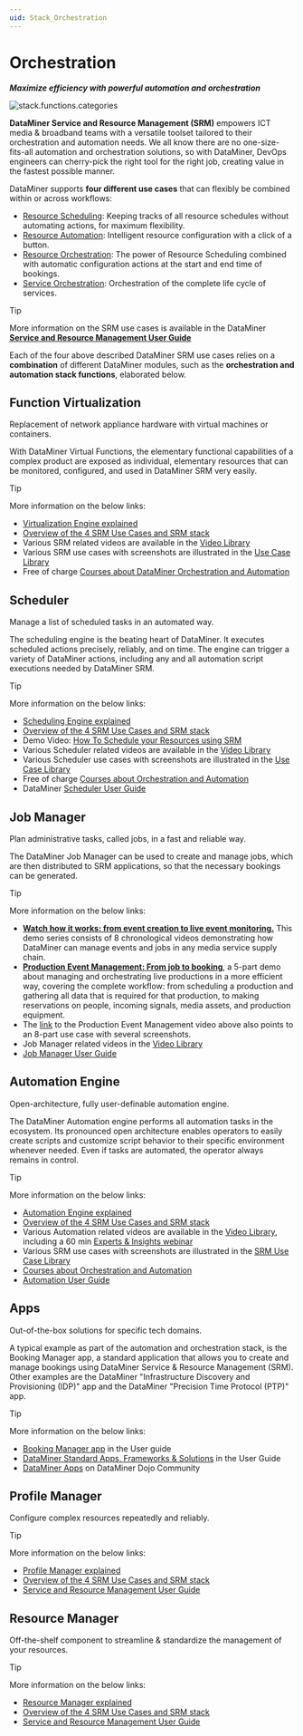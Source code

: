 ```yaml
---
uid: Stack_Orchestration
---
```


# Orchestration

***Maximize efficiency with powerful automation and orchestration***

![stack.functions.categories](~/dataminer-overview/images/stack_orchestration.png)

**DataMiner Service and Resource Management (SRM)** empowers ICT media & broadband teams with a versatile toolset tailored to their orchestration and automation needs. We all know there are no one-size-fits-all automation and orchestration solutions, so with DataMiner, DevOps engineers can cherry-pick the right tool for the right job, creating value in the fastest possible manner.

DataMiner supports **four different use cases** that can flexibly be combined within or across workflows:

- [Resource Scheduling](https://community.dataminer.services/service-resource-management/#resourceScheduling): Keeping tracks of all resource schedules without automating actions, for maximum flexibility.
- [Resource Automation](https://community.dataminer.services/service-resource-management/#resourceAutomation): Intelligent resource configuration with a click of a button.
- [Resource Orchestration](https://community.dataminer.services/service-resource-management/#resourceOrchestration): The power of Resource Scheduling combined with automatic configuration actions at the start and end time of bookings.
- [Service Orchestration](https://community.dataminer.services/service-resource-management/#serviceOrchestration): Orchestration of the complete life cycle of services.

> [!TIP]
> More information on the SRM use cases is available in the DataMiner [**Service and Resource Management User Guide**](xref:About_SRM)

Each of the four above described DataMiner SRM use cases relies on a **combination** of different DataMiner modules, such as the **orchestration and automation stack functions**, elaborated below.

## Function Virtualization

Replacement of network appliance hardware with virtual machines or containers.

With DataMiner Virtual Functions, the elementary functional capabilities of a complex product are exposed as individual, elementary resources that can be monitored, configured, and used in DataMiner SRM very easily.

> [!TIP]
> More information on the below links:
>
> - [Virtualization Engine explained](https://community.dataminer.services/virtualization-engine/)
> - [Overview of the 4 SRM Use Cases and SRM stack](https://community.dataminer.services/service-resource-management/)
> - Various SRM related videos are available in the [Video Library](https://community.dataminer.services/videos/?_sf_s=SRM/)
> - Various SRM use cases with screenshots are illustrated in the [Use Case Library](https://community.dataminer.services/videos/?_sf_s=SRM)
> - Free of charge [Courses about DataMiner Orchestration and Automation](https://community.dataminer.services/learning/courses/orchestration-automation/)

## Scheduler

Manage a list of scheduled tasks in an automated way.

The scheduling engine is the beating heart of DataMiner. It executes scheduled actions precisely, reliably, and on time. The engine can trigger a variety of DataMiner actions, including any and all automation script executions needed by DataMiner SRM. 

> [!TIP]
> More information on the below links:
>
> - [Scheduling Engine explained](https://community.dataminer.services/scheduling-engine/)
> - [Overview of the 4 SRM Use Cases and SRM stack](https://community.dataminer.services/service-resource-management/)
> - Demo Video: [How To Schedule your Resources using SRM](https://community.dataminer.services/video/how-to-schedule-your-resources-using-srm/)
> - Various Scheduler related videos are available in the [Video Library](https://community.dataminer.services/videos?_sf_s=schedule)
> - Various Scheduler use cases with screenshots are illustrated in the [Use Case Library](https://community.dataminer.services/use-cases/?_sf_s=scheduler)
> - Free of charge [Courses about Orchestration and Automation](https://community.dataminer.services/learning/courses/orchestration-automation/)
> - DataMiner [Scheduler User Guide](xref:scheduler)

## Job Manager

Plan administrative tasks, called jobs, in a fast and reliable way.

The DataMiner Job Manager can be used to create and manage jobs, which are then distributed to SRM applications, so that the necessary bookings can be generated.

> [!TIP]
> More information on the below links:
>
> - [**Watch how it works: from event creation to live event monitoring.**](https://community.dataminer.services/event-job-management-dataminer-covers-your-complete-media-service-supply-chain/) This demo series consists of 8 chronological videos demonstrating how DataMiner can manage events and jobs in any media service supply chain.
> - [**Production Event Management: From job to booking**](https://community.dataminer.services/video/production-event-management-1-5-from-job-to-booking/), a 5-part demo about managing and orchestrating live productions in a more efficient way, covering the complete workflow: from scheduling a production and gathering all data that is required for that production, to making reservations on people, incoming signals, media assets, and production equipment.
> - The [link](https://community.dataminer.services/video/production-event-management-1-5-from-job-to-booking/) to the Production Event Management video above also points to an 8-part use case with several screenshots.
> - Job Manager related videos in the [Video Library](https://community.dataminer.services/videos?_sf_s=Job)
> - [Job Manager User Guide](xref:jobs)

## Automation Engine

Open-architecture, fully user-definable automation engine.

The DataMiner Automation engine performs all automation tasks in the ecosystem. Its pronounced open architecture enables operators to easily create scripts and customize script behavior to their specific environment whenever needed. Even if tasks are automated, the operator always remains in control.

> [!TIP]
> More information on the below links:
>
> - [Automation Engine explained](https://community.dataminer.services/automation-engine/)
> - [Overview of the 4 SRM Use Cases and SRM stack](https://community.dataminer.services/service-resource-management/)
> - Various Automation related videos are available in the [Video Library](https://community.dataminer.services/videos/?_sf_s=automation), including a 60 min [Experts & Insights webinar](https://community.dataminer.services/video/experts-insights-dataminer-automation-engine/)
> - Various SRM use cases with screenshots are illustrated in the [SRM Use Case Library](https://community.dataminer.services/videos/?_sf_s=SRM)
> - [Courses about Orchestration and Automation](https://community.dataminer.services/learning/courses/orchestration-automation/)
> - [Automation User Guide](xref:automation)

## Apps

Out-of-the-box solutions for specific tech domains.

A typical example as part of the automation and orchestration stack, is the Booking Manager app, a standard application that allows you to create and manage bookings using DataMiner Service & Resource Management (SRM).
Other examples are the DataMiner "Infrastructure Discovery and Provisioning (IDP)" app and the DataMiner "Precision Time Protocol (PTP)" app.

> [!TIP]
> More information on the below links:
>
> - [Booking Manager app](xref:SolSRM) in the User guide
> - [DataMiner Standard Apps, Frameworks & Solutions](xref:Part5StandardApps) in the User Guide
> - [DataMiner Apps](https://community.dataminer.services/dataminer-apps/) on DataMiner Dojo Community

## Profile Manager

Configure complex resources repeatedly and reliably.

> [!TIP]
> More information on the below links:
>
> - [Profile Manager explained](https://community.dataminer.services/profile-manager/)
> - [Overview of the 4 SRM Use Cases and SRM stack](https://community.dataminer.services/service-resource-management/)
> - [Service and Resource Management User Guide](xref:About_SRM)

## Resource Manager

Off-the-shelf component to streamline & standardize the management of your resources.

> [!TIP]
> More information on the below links:
>
> - [Resource Manager explained](https://community.dataminer.services/resource-manager/)
> - [Overview of the 4 SRM Use Cases and SRM stack](https://community.dataminer.services/service-resource-management/)
> - [Service and Resource Management User Guide](xref:About_SRM)
